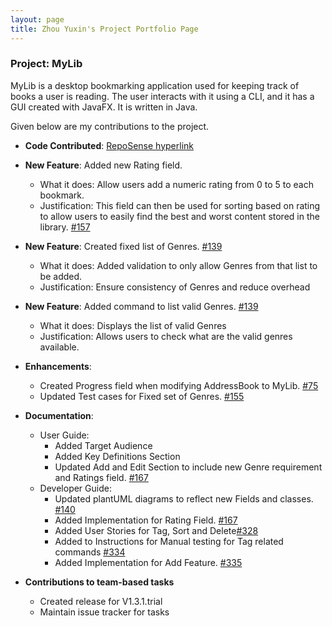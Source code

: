 ```yaml
---
layout: page
title: Zhou Yuxin's Project Portfolio Page
---
```


### Project: MyLib

MyLib is a desktop bookmarking application used for keeping track of books a user is reading. The user interacts with it using a CLI, and it has a GUI created with JavaFX. It is written in Java.

Given below are my contributions to the project.

* **Code Contributed**: [RepoSense hyperlink](https://nus-cs2103-ay2223s2.github.io/tp-dashboard/?search=&sort=groupTitle&sortWithin=title&timeframe=commit&mergegroup=&groupSelect=groupByRepos&breakdown=true&checkedFileTypes=docs~functional-code~test-code~other&since=2023-02-17&tabOpen=true&tabType=authorship&tabAuthor=zhoyx&tabRepo=AY2223S2-CS2103T-T13-4%2Ftp%5Bmaster%5D&authorshipIsMergeGroup=false&authorshipFileTypes=docs~functional-code~test-code&authorshipIsBinaryFileTypeChecked=false&authorshipIsIgnoredFilesChecked=false)

* **New Feature**: Added new Rating field. 
  * What it does: Allow users add a numeric rating from 0 to 5 to each bookmark.
  * Justification: This field can then be used for sorting based on rating to allow users to easily find the best and worst content stored in the library. [#157](https://github.com/AY2223S2-CS2103T-T13-4/tp/pull/157)

* **New Feature**: Created fixed list of Genres. [#139](https://github.com/AY2223S2-CS2103T-T13-4/tp/pull/139)
  * What it does: Added validation to only allow Genres from that list to be added.
  * Justification: Ensure consistency of Genres and reduce overhead

* **New Feature**: Added command to list valid Genres. [#139](https://github.com/AY2223S2-CS2103T-T13-4/tp/pull/139)
    * What it does: Displays the list of valid Genres
    * Justification: Allows users to check what are the valid genres available.

* **Enhancements**:
    * Created Progress field when modifying AddressBook to MyLib. [#75](https://github.com/AY2223S2-CS2103T-T13-4/tp/pull/75)
    * Updated Test cases for Fixed set of Genres. [#155](https://github.com/AY2223S2-CS2103T-T13-4/tp/pull/155)

* **Documentation**:
    * User Guide:
        * Added Target Audience
        * Added Key Definitions Section
        * Updated Add and Edit Section to include new Genre requirement and Ratings field. [#167](https://github.com/AY2223S2-CS2103T-T13-4/tp/pull/167)
    * Developer Guide:
      * Updated plantUML diagrams to reflect new Fields and classes. [#140](https://github.com/AY2223S2-CS2103T-T13-4/tp/pull/140)
      * Added Implementation for Rating Field. [#167](https://github.com/AY2223S2-CS2103T-T13-4/tp/pull/167)
      * Added User Stories for Tag, Sort and Delete[#328](https://github.com/AY2223S2-CS2103T-T13-4/tp/pull/328)
      * Added to Instructions for Manual testing for Tag related commands [#334](https://github.com/AY2223S2-CS2103T-T13-4/tp/pull/334)
      * Added Implementation for Add Feature. [#335](https://github.com/AY2223S2-CS2103T-T13-4/tp/pull/335)
* **Contributions to team-based tasks**
  * Created release for V1.3.1.trial
  * Maintain issue tracker for tasks


